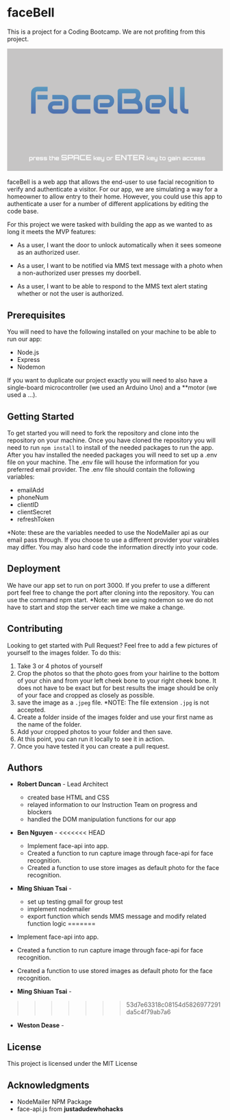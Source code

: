 # faceBell
This is a project for a Coding Bootcamp. We are not profiting from this project.

![homepage](assets/faceBell.png)

faceBell is a web app that allows the end-user to use facial recognition to verify and authenticate a visitor. For our app, we are simulating a way for a homeowner to allow entry to their home. However, you could use this app to authenticate a user for a number of different applications by editing the code base. 

For this project we were tasked with building the app as we wanted to as long it meets the MVP features:

* As a user, I want the door to unlock automatically when it sees someone as an authorized user.

* As a user, I want to be notified via MMS text message with a photo when a non-authorized user presses my doorbell.

* As a user, I want to be able to respond to the MMS text alert stating whether or not the user is authorized.

## Prerequisites

You will need to have the following installed on your machine to be able to run our app:

* Node.js
* Express
* Nodemon

If you want to duplicate our project exactly you will need to also have a single-board microcontroller (we used an Arduino Uno) and a **motor (we used a ...).

## Getting Started

To get started you will need to fork the repository and clone into the repository on your machine. Once you have cloned the repository you will need to run `npm install` to install of the needed packages to run the app. After you hav installed the needed packages you will need to set up a .env file on your machine. The .env file will house the information for you preferred email provider. The .env file should contain the following variables:

* emailAdd
* phoneNum
* clientID
* clientSecret
* refreshToken

*Note: these are the variables needed to use the NodeMailer api as our email pass through. If you choose to use a different provider your vairables may differ. You may also hard code the information directly into your code. 

## Deployment

We have our app set to run on port 3000. If you prefer to use a different port feel free to change the port after cloning into the repository. You can use the command npm start. *Note: we are using nodemon so we do not have to start and stop the server each time we make a change. 

## Contributing

Looking to get started with Pull Request? Feel free to add a few pictures of yourself to the images folder. To do this:

1. Take 3 or 4 photos of yourself
2. Crop the photos so that the photo goes from your hairline to the bottom of your chin and from your left cheek bone to your right cheek bone. It does not have to be exact but for best results the image should be only of your face and cropped as closely as possible. 
3. save the image as a `.jpeg` file. *NOTE: The file extension `.jpg` is not accepted. 
4. Create a folder inside of the images folder and use your first name as the name of the folder. 
5. Add your cropped photos to your folder and then save. 
6. At this point, you can run it locally to see it in action. 
7. Once you have tested it you can create a pull request. 

## Authors

* **Robert Duncan** - Lead Architect
  * created base HTML and CSS
  * relayed information to our Instruction Team on progress and blockers
  * handled the DOM manipulation functions for our app

* **Ben Nguyen** - 
<<<<<<< HEAD
  * Implement face-api into app.
  * Created a function to run capture image through face-api for face recognition.
  * Created a function to use store images as default photo for the face recognition. 
 
* **Ming Shiuan Tsai** - 
  * set up testing gmail for group test
  * implement nodemailer
  * export function which sends MMS message and modify related function logic 
=======
 * Implement face-api into app.
 * Created a function to run capture image through face-api for face recognition.
 * Created a function to use stored images as default photo for the face recognition. 

* **Ming Shiuan Tsai** - 
>>>>>>> 53d7e63318c08154d5826977291da5c4f79ab7a6

* **Weston Dease** - 

## License

This project is licensed under the MIT License

## Acknowledgments

* NodeMailer NPM Package
* face-api.js from **justadudewhohacks**
